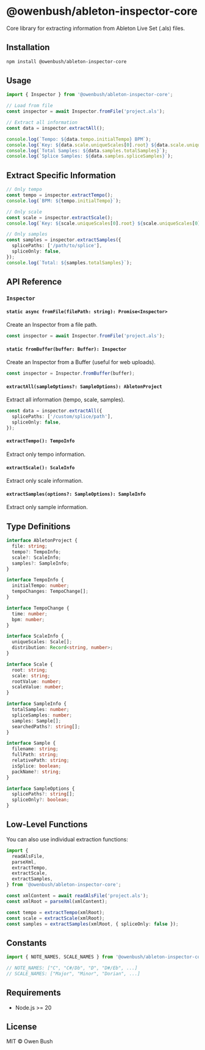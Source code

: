# @owenbush/ableton-inspector-core

Core library for extracting information from Ableton Live Set (.als) files.

## Installation

```bash
npm install @owenbush/ableton-inspector-core
```

## Usage

```typescript
import { Inspector } from '@owenbush/ableton-inspector-core';

// Load from file
const inspector = await Inspector.fromFile('project.als');

// Extract all information
const data = inspector.extractAll();

console.log(`Tempo: ${data.tempo.initialTempo} BPM`);
console.log(`Key: ${data.scale.uniqueScales[0].root} ${data.scale.uniqueScales[0].scale}`);
console.log(`Total Samples: ${data.samples.totalSamples}`);
console.log(`Splice Samples: ${data.samples.spliceSamples}`);
```

## Extract Specific Information

```typescript
// Only tempo
const tempo = inspector.extractTempo();
console.log(`BPM: ${tempo.initialTempo}`);

// Only scale
const scale = inspector.extractScale();
console.log(`Key: ${scale.uniqueScales[0].root} ${scale.uniqueScales[0].scale}`);

// Only samples
const samples = inspector.extractSamples({
  splicePaths: ['/path/to/splice'],
  spliceOnly: false,
});
console.log(`Total: ${samples.totalSamples}`);
```

## API Reference

### `Inspector`

#### `static async fromFile(filePath: string): Promise<Inspector>`

Create an Inspector from a file path.

```typescript
const inspector = await Inspector.fromFile('project.als');
```

#### `static fromBuffer(buffer: Buffer): Inspector`

Create an Inspector from a Buffer (useful for web uploads).

```typescript
const inspector = Inspector.fromBuffer(buffer);
```

#### `extractAll(sampleOptions?: SampleOptions): AbletonProject`

Extract all information (tempo, scale, samples).

```typescript
const data = inspector.extractAll({
  splicePaths: ['/custom/splice/path'],
  spliceOnly: false,
});
```

#### `extractTempo(): TempoInfo`

Extract only tempo information.

#### `extractScale(): ScaleInfo`

Extract only scale information.

#### `extractSamples(options?: SampleOptions): SampleInfo`

Extract only sample information.

## Type Definitions

```typescript
interface AbletonProject {
  file: string;
  tempo?: TempoInfo;
  scale?: ScaleInfo;
  samples?: SampleInfo;
}

interface TempoInfo {
  initialTempo: number;
  tempoChanges: TempoChange[];
}

interface TempoChange {
  time: number;
  bpm: number;
}

interface ScaleInfo {
  uniqueScales: Scale[];
  distribution: Record<string, number>;
}

interface Scale {
  root: string;
  scale: string;
  rootValue: number;
  scaleValue: number;
}

interface SampleInfo {
  totalSamples: number;
  spliceSamples: number;
  samples: Sample[];
  searchedPaths?: string[];
}

interface Sample {
  filename: string;
  fullPath: string;
  relativePath: string;
  isSplice: boolean;
  packName?: string;
}

interface SampleOptions {
  splicePaths?: string[];
  spliceOnly?: boolean;
}
```

## Low-Level Functions

You can also use individual extraction functions:

```typescript
import {
  readAlsFile,
  parseXml,
  extractTempo,
  extractScale,
  extractSamples,
} from '@owenbush/ableton-inspector-core';

const xmlContent = await readAlsFile('project.als');
const xmlRoot = parseXml(xmlContent);

const tempo = extractTempo(xmlRoot);
const scale = extractScale(xmlRoot);
const samples = extractSamples(xmlRoot, { spliceOnly: false });
```

## Constants

```typescript
import { NOTE_NAMES, SCALE_NAMES } from '@owenbush/ableton-inspector-core';

// NOTE_NAMES: ["C", "C#/Db", "D", "D#/Eb", ...]
// SCALE_NAMES: ["Major", "Minor", "Dorian", ...]
```

## Requirements

- Node.js >= 20

## License

MIT © Owen Bush
